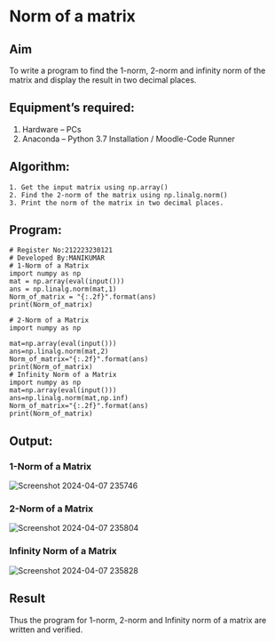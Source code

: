 # Norm of a matrix
## Aim
To write a program to find the 1-norm, 2-norm and infinity norm of the matrix and display the result in two decimal places.
## Equipment’s required:
1.	Hardware – PCs
2.	Anaconda – Python 3.7 Installation / Moodle-Code Runner
## Algorithm:
	1. Get the input matrix using np.array()   
    2. Find the 2-norm of the matrix using np.linalg.norm()
	3. Print the norm of the matrix in two decimal places.
## Program:
```
# Register No:212223230121
# Developed By:MANIKUMAR
# 1-Norm of a Matrix
import numpy as np
mat = np.array(eval(input()))
ans = np.linalg.norm(mat,1)
Norm_of_matrix = "{:.2f}".format(ans)
print(Norm_of_matrix)

# 2-Norm of a Matrix
import numpy as np

mat=np.array(eval(input()))
ans=np.linalg.norm(mat,2)
Norm_of_matrix="{:.2f}".format(ans)
print(Norm_of_matrix)
# Infinity Norm of a Matrix
import numpy as np
mat=np.array(eval(input()))
ans=np.linalg.norm(mat,np.inf)
Norm_of_matrix="{:.2f}".format(ans)
print(Norm_of_matrix)

```


## Output:
### 1-Norm of a Matrix
![Screenshot 2024-04-07 235746](https://github.com/MANIKUMARDK/Norm-of-a-matrix/assets/147215581/162f31c5-cdfd-41ce-b1fb-6ab1cbca02f8)


### 2-Norm of a Matrix
![Screenshot 2024-04-07 235804](https://github.com/MANIKUMARDK/Norm-of-a-matrix/assets/147215581/c79df5ad-3647-4456-a846-692ae5bc2e34)


### Infinity Norm of a Matrix
![Screenshot 2024-04-07 235828](https://github.com/MANIKUMARDK/Norm-of-a-matrix/assets/147215581/7632f6bc-0b38-4f68-ad79-4fca05667d97)


## Result
Thus the program for 1-norm, 2-norm and Infinity norm of a matrix are written and verified.
